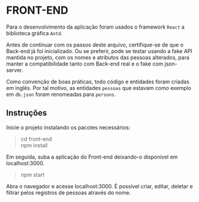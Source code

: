 # FRONT-END

Para o desenvolvimento da aplicação foram usados o framework `React` a biblioteca gráfica `Antd`.

Antes de continuar com os passos deste arquivo, certifique-se de que o Back-end já foi inicializado. Ou se preferir, pode se testar usando a fake API mantida no projeto, com os nomes e atributos das pessoas alterados, para manter a compatibilidade tanto com Back-end real e o fake com json-server.

Como convenção de boas práticas, todo código e entidades foram criadas em inglês. Por tal motivo, as entidades `pessoas` que estavam como exemplo em `db.json` foram renomeadas para `persons`.


## Instruções
Inicie o projeto instalando os pacotes necessários:
> cd front-end \
> npm install

Em seguida, suba a aplicação do Front-end deixando-o disponível em localhost:3000.
> npm start

Abra o navegador e acesse localhost:3000. É possível criar, editar, deletar e filtrar pelos registros de pessoas através do nome.